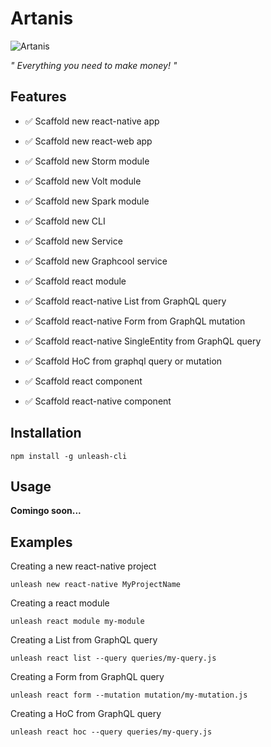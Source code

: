 # Artanis

![Artanis](https://raw.githubusercontent.com/thunder-js/unleash/master/resources/demon.jpg)

*" Everything you need to make money! "*

## Features

- ✅ Scaffold new react-native app
- ✅ Scaffold new react-web app
- ✅ Scaffold new Storm module
- ✅ Scaffold new Volt module
- ✅ Scaffold new Spark module
- ✅ Scaffold new CLI
- ✅ Scaffold new Service
- ✅ Scaffold new Graphcool service

- ✅ Scaffold react module
- ✅ Scaffold react-native List from GraphQL query
- ✅ Scaffold react-native Form from GraphQL mutation
- ✅ Scaffold react-native SingleEntity from GraphQL query
- ✅ Scaffold HoC from graphql query or mutation
- ✅ Scaffold react component
- ✅ Scaffold react-native component

## Installation
```
npm install -g unleash-cli
```

## Usage
**Comingo soon...**

## Examples
Creating a new react-native project
```
unleash new react-native MyProjectName
```
Creating a react module
```
unleash react module my-module
```
Creating a List from GraphQL query
```
unleash react list --query queries/my-query.js
```
Creating a Form from GraphQL query
```
unleash react form --mutation mutation/my-mutation.js
```
Creating a HoC from GraphQL query
```
unleash react hoc --query queries/my-query.js
```
